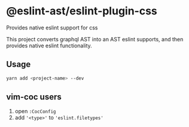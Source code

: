 # @eslint-ast/eslint-plugin-css

Provides native eslint support for css

This project converts graphql AST into an AST eslint supports, and then
provides native eslint functionality.

## Usage

```sh
yarn add <project-name> --dev
```

## vim-coc users

1. open `:CocConfig`
2. add `'<type>'` to `'eslint.filetypes'`
